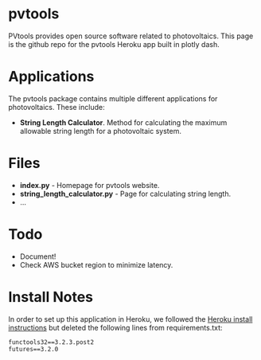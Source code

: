 # pvtools
PVtools provides open source software related to photovoltaics.
This page is the github repo for the pvtools Heroku app built in plotly dash.

# Applications

The pvtools package contains multiple different applications for photovoltaics. These include:
- **String Length Calculator**. Method for calculating the maximum allowable string length for a photovoltaic system. 

# Files

- **index.py** - Homepage for pvtools website.
- **string_length_calculator.py** - Page for calculating string length.
- ...


# Todo

- Document! 
- Check AWS bucket region to minimize latency.

# Install Notes

In order to set up this application in Heroku, we followed the [Heroku install instructions](https://dash.plot.ly/deployment) but deleted the following lines from requirements.txt:
```
functools32==3.2.3.post2
futures==3.2.0
```